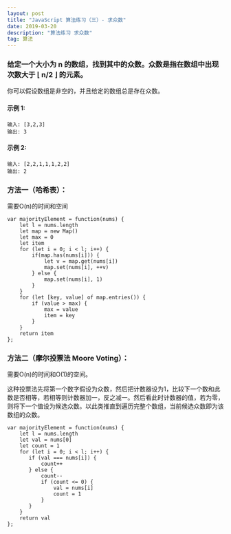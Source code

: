 ```yaml
---
layout: post
title: "JavaScript 算法练习（三）- 求众数"
date: 2019-03-20
description: "算法练习 求众数"
tag: 算法
---   
```


### 给定一个大小为 n 的数组，找到其中的众数。众数是指在数组中出现次数大于 ⌊ n/2 ⌋ 的元素。

你可以假设数组是非空的，并且给定的数组总是存在众数。

#### 示例 1:

    输入: [3,2,3]
    输出: 3
    
#### 示例 2:

    输入: [2,2,1,1,1,2,2]
    输出: 2
    
### 方法一（哈希表）：

需要O(n)的时间和空间

    var majorityElement = function(nums) {
        let l = nums.length
        let map = new Map()
        let max = 0
        let item
        for (let i = 0; i < l; i++) {
            if(map.has(nums[i])) {
                let v = map.get(nums[i])
                map.set(nums[i], ++v)
            } else {
                map.set(nums[i], 1)
            }
        }
        for (let [key, value] of map.entries()) {
            if (value > max) {
                max = value
                item = key
            }
        }
        return item
    };
    
### 方法二（摩尔投票法 Moore Voting）：

需要O(n)的时间和O(1)的空间。

这种投票法先将第一个数字假设为众数，然后把计数器设为1，比较下一个数和此数是否相等，若相等则计数器加一，反之减一。然后看此时计数器的值，若为零，则将下一个值设为候选众数。以此类推直到遍历完整个数组，当前候选众数即为该数组的众数。

    var majorityElement = function(nums) {
        let l = nums.length
        let val = nums[0]
        let count = 1
        for (let i = 0; i < l; i++) {
           if (val === nums[i]) {
               count++
           } else {
               count--
               if (count <= 0) {
                   val = nums[i]
                   count = 1
               }
           }
        }
        return val
    };